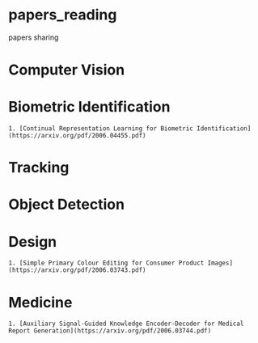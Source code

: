 # papers_reading
papers sharing

# Computer Vision
  # Biometric Identification
    1. [Continual Representation Learning for Biometric Identification](https://arxiv.org/pdf/2006.04455.pdf)
  # Tracking
  # Object Detection
  # Design
    1. [Simple Primary Colour Editing for Consumer Product Images](https://arxiv.org/pdf/2006.03743.pdf)
  # Medicine
    1. [Auxiliary Signal-Guided Knowledge Encoder-Decoder for Medical Report Generation](https://arxiv.org/pdf/2006.03744.pdf)

